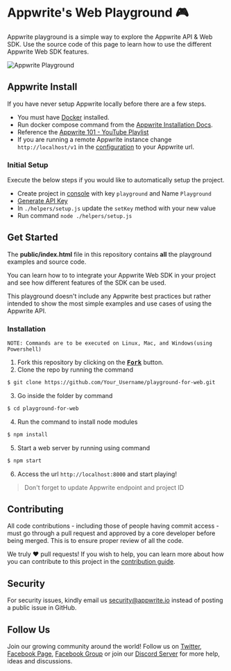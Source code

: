 # Appwrite's Web Playground 🎮

Appwrite playground is a simple way to explore the Appwrite API & Web SDK. Use the source code of this page to learn how to use the different Appwrite Web SDK features.

![Appwrite Playground](preview.png)

## Appwrite Install
If you have never setup Appwrite locally before there are a few steps.

- You must have [Docker](https://docs.docker.com/engine/install/) installed.
- Run docker compose command from the [Appwrite Installation Docs](https://appwrite.io/docs/installation).
- Reference the [Appwrite 101 - YouTube Playlist](https://youtu.be/aO4mw8smXkI)
- If you are running a remote Appwrite instance change `http://localhost/v1` in the [configuration](https://github.com/appwrite/playground-for-web/blob/fcd5aa02976f6787d14720a4e920402fafa6175b/public/index.html#L205) to your Appwrite url.

### Initial Setup

Execute the below steps if you would like to automatically setup the project.

- Create project in [console](http://localhost/console/home) with key `playground` and Name `Playground`
- [Generate API Key](http://localhost/console/keys?project=playground)
- In `./helpers/setup.js` update the `setKey` method with your new value
- Run command `node ./helpers/setup.js`
## Get Started

The **public/index.html** file in this repository contains **all** the playground examples and source code.

You can learn how to to integrate your Appwrite Web SDK in your project and see how different features of the SDK can be used.

This playground doesn't include any Appwrite best practices but rather intended to show the most simple examples and use cases of using the Appwrite API.

### Installation

`NOTE: Commands are to be executed on Linux, Mac, and Windows(using Powershell)`

1. Fork this repository by clicking on the <a href="https://github.com/appwrite/playground-for-web/new/master?readme=1#fork-destination-box"><kbd><b>Fork</b></kbd></a> button.
2. Clone the repo by running the command
```sh
$ git clone https://github.com/Your_Username/playground-for-web.git
```
3. Go inside the folder by command
```sh
$ cd playground-for-web
```
4. Run the command to install node modules
```sh
$ npm install
```
5. Start a web server by running using command
```sh
$ npm start
```
6. Access the url `http://localhost:8000` and start playing!

> Don't forget to update Appwrite endpoint and project ID

## Contributing

All code contributions - including those of people having commit access - must go through a pull request and approved by a core developer before being merged. This is to ensure proper review of all the code.

We truly ❤️ pull requests! If you wish to help, you can learn more about how you can contribute to this project in the [contribution guide](https://github.com/appwrite/appwrite/blob/master/CONTRIBUTING.md).

## Security

For security issues, kindly email us [security@appwrite.io](mailto:security@appwrite.io) instead of posting a public issue in GitHub.

## Follow Us

Join our growing community around the world! Follow us on [Twitter](https://twitter.com/appwrite), [Facebook Page](https://www.facebook.com/appwrite.io), [Facebook Group](https://www.facebook.com/groups/appwrite.developers/) or join our [Discord Server](https://appwrite.io/discord) for more help, ideas and discussions.
